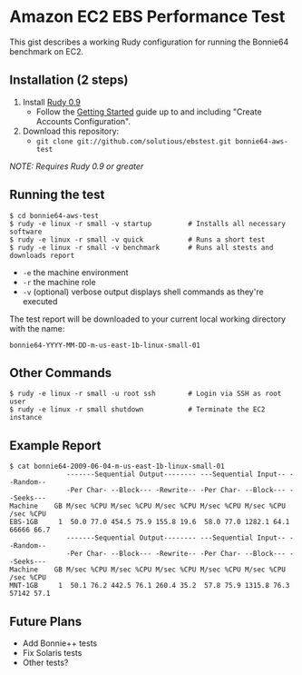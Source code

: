 # Amazon EC2 EBS Performance Test

This gist describes a working Rudy configuration for running the Bonnie64 benchmark on EC2. 

## Installation (2 steps)

1. Install [Rudy 0.9](http://github.com/solutious/rudy/)
    * Follow the [Getting Started](http://solutious.com/products/rudy/getting-started.html) guide up to and including "Create Accounts Configuration".
2. Download this repository:
    * `git clone git://github.com/solutious/ebstest.git bonnie64-aws-test`

<i>NOTE: Requires Rudy 0.9 or greater</i>


## Running the test

    $ cd bonnie64-aws-test
    $ rudy -e linux -r small -v startup         # Installs all necessary software
    $ rudy -e linux -r small -v quick           # Runs a short test
    $ rudy -e linux -r small -v benchmark       # Runs all stests and downloads report

* `-e` the machine environment 
* `-r` the machine role
* `-v` (optional) verbose output displays shell commands as they're executed

The test report will be downloaded to your current local working directory with the name: 

    bonnie64-YYYY-MM-DD-m-us-east-1b-linux-small-01 

## Other Commands

    $ rudy -e linux -r small -u root ssh        # Login via SSH as root user
    $ rudy -e linux -r small shutdown           # Terminate the EC2 instance

## Example Report

    $ cat bonnie64-2009-06-04-m-us-east-1b-linux-small-01
                  -------Sequential Output-------- ---Sequential Input-- --Random--
                  -Per Char- --Block--- -Rewrite-- -Per Char- --Block--- --Seeks---
    Machine    GB M/sec %CPU M/sec %CPU M/sec %CPU M/sec %CPU M/sec %CPU  /sec %CPU
    EBS-1GB     1  50.0 77.0 454.5 75.9 155.8 19.6  58.0 77.0 1282.1 64.1 66666 66.7
                  -------Sequential Output-------- ---Sequential Input-- --Random--
                  -Per Char- --Block--- -Rewrite-- -Per Char- --Block--- --Seeks---
    Machine    GB M/sec %CPU M/sec %CPU M/sec %CPU M/sec %CPU M/sec %CPU  /sec %CPU
    MNT-1GB     1  50.1 76.2 442.5 76.1 260.4 35.2  57.8 75.9 1315.8 76.3 57142 57.1

## Future Plans ##

* Add Bonnie++ tests
* Fix Solaris tests
* Other tests?


